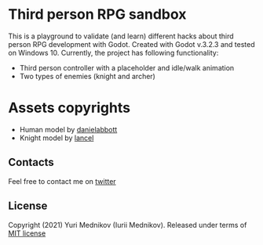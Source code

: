 # Third person RPG sandbox

This is a playground to validate (and learn) different hacks about third person RPG development with Godot. Created with Godot v.3.2.3 and tested on Windows 10. Currently, the project has following functionality:

- Third person controller with a placeholder and idle/walk animation
- Two types of enemies (knight and archer)

# Assets copyrights

- Human model by [danielabbott](https://danielabbott.itch.io/human-with-walk-animation) 
- Knight model by [lancel](https://opengameart.org/content/animated-knight-walk-edit)

## Contacts

Feel free to contact me on [twitter](https://www.twitter.com/iuriimednikov)

## License

Copyright (2021) Yuri Mednikov (Iurii Mednikov). Released under terms of [MIT license](https://opensource.org/licenses/MIT)